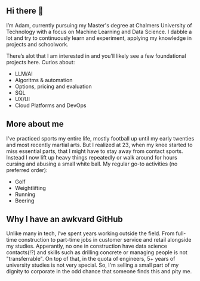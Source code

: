 ## Hi there 👋

I’m Adam, currently pursuing my Master's degree at Chalmers University of Technology with a focus on Machine Learning and Data Science. I dabble a lot and try to continuously learn and experiment, applying my knowledge in projects and schoolwork. 

There’s alot that I am interested in and you’ll likely see a few foundational projects here. Curios about:
- LLM/AI
- Algoritms & automation
- Options, pricing and evaluation
- SQL
- UX/UI
- Cloud Platforms and DevOps


## More about me
I've practiced sports my entire life, mostly football up until my early twenties and most recently martial arts. But I realized at 23, when my knee started to miss essential parts, that I might have to stay away from contact sports. Instead I now lift up heavy things repeatedly or walk around for hours cursing and abusing a small white ball. 
My regular go-to activities (no preferred order):
- Golf
- Weightlifting
- Running
- Beering

## Why I have an awkvard GitHub
Unlike many in tech, I’ve spent years working outside the field. From full-time construction to part-time jobs in customer service and retail alongside my studies. Apperantly, no one in construction have data science contacts(!?) and skills such as drilling concrete or managing people is not "transferrable". On top of that, in the quota of engineers, 5+ years of university studies is not very special. So, I'm selling a small part of my dignity to corporate in the odd chance that someone finds this and pity me. 


